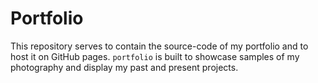 # Portfolio

This repository serves to contain the source-code of my portfolio and to 
host it on GitHub pages. `portfolio` is built to showcase samples of my 
photography and display my past and present projects.